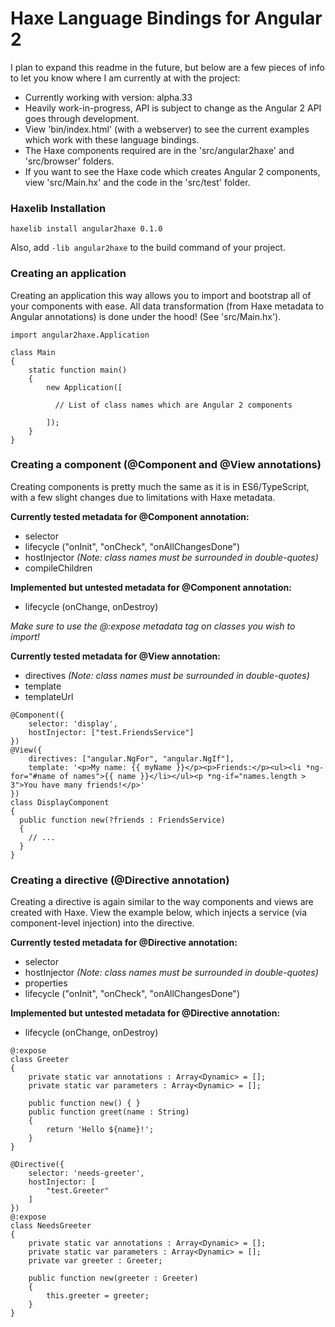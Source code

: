 Haxe Language Bindings for Angular 2
===

I plan to expand this readme in the future, but below are a few pieces of info to let you know where I am currently at with the project:

* Currently working with version: alpha.33
* Heavily work-in-progress, API is subject to change as the Angular 2 API goes through development.
* View 'bin/index.html' (with a webserver) to see the current examples which work with these language bindings.
* The Haxe components required are in the 'src/angular2haxe' and 'src/browser' folders.
* If you want to see the Haxe code which creates Angular 2 components, view 'src/Main.hx' and the code in the 'src/test' folder.

### Haxelib Installation
```
haxelib install angular2haxe 0.1.0
```
Also, add ```-lib angular2haxe``` to the build command of your project.

### Creating an application
Creating an application this way allows you to import and bootstrap all of your components with ease. All data transformation (from Haxe metadata to Angular annotations) is done under the hood! (See 'src/Main.hx').
```
import angular2haxe.Application

class Main
{
    static function main()
    {
  		new Application([
    		
    	  // List of class names which are Angular 2 components
  			
  		]);
    }
}
```

### Creating a component (@Component and @View annotations)
Creating components is pretty much the same as it is in ES6/TypeScript, with a few slight changes due to limitations with Haxe metadata.

**Currently tested metadata for @Component annotation:**
* selector
* lifecycle ("onInit", "onCheck", "onAllChangesDone")
* hostInjector *(Note: class names must be surrounded in double-quotes)*
* compileChildren

**Implemented but untested metadata for @Component annotation:**
* lifecycle (onChange, onDestroy)

*Make sure to use the @:expose metadata tag on classes you wish to import!*

**Currently tested metadata for @View annotation:**
* directives *(Note: class names must be surrounded in double-quotes)*
* template
* templateUrl

```
@Component({ 
	selector: 'display',
	hostInjector: ["test.FriendsService"]
})
@View({ 
	directives: ["angular.NgFor", "angular.NgIf"],
	template: '<p>My name: {{ myName }}</p><p>Friends:</p><ul><li *ng-for="#name of names">{{ name }}</li></ul><p *ng-if="names.length > 3">You have many friends!</p>'
})
class DisplayComponent
{
  public function new(?friends : FriendsService)
  {
    // ...  
  }
}
```

### Creating a directive (@Directive annotation)
Creating a directive is again similar to the way components and views are created with Haxe. View the example below, which injects a service (via component-level injection) into the directive.

**Currently tested metadata for @Directive annotation:**
* selector
* hostInjector *(Note: class names must be surrounded in double-quotes)*
* properties
* lifecycle ("onInit", "onCheck", "onAllChangesDone")

**Implemented but untested metadata for @Directive annotation:**
* lifecycle (onChange, onDestroy)

```
@:expose
class Greeter
{
	private static var annotations : Array<Dynamic> = [];
	private static var parameters : Array<Dynamic> = [];
	
	public function new() { }
	public function greet(name : String)
	{
		return 'Hello ${name}!';
	}
}

@Directive({
	selector: 'needs-greeter',
	hostInjector: [
		"test.Greeter"
	]
})
@:expose
class NeedsGreeter
{
	private static var annotations : Array<Dynamic> = [];
	private static var parameters : Array<Dynamic> = [];
	private var greeter : Greeter;
	
	public function new(greeter : Greeter)
	{
		this.greeter = greeter;
	}
}
```

